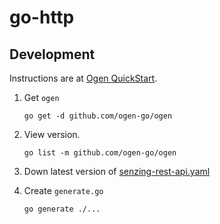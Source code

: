 # go-http

## Development

Instructions are at
[Ogen QuickStart](https://ogen.dev/docs/intro/).

1. Get `ogen`

    ```console
    go get -d github.com/ogen-go/ogen
    ```

1. View version.

    ```console
    go list -m github.com/ogen-go/ogen
    ```

1. Down latest version of
   [senzing-rest-api.yaml](https://raw.githubusercontent.com/Senzing/senzing-rest-api-specification/main/senzing-rest-api.yaml)

1. Create `generate.go`

    ```console
    go generate ./...
    ```
